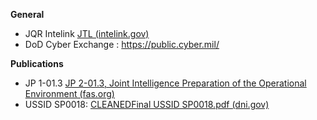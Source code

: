 

**General**

- JQR Intelink [JTL (intelink.gov)](https://intelshare.intelink.gov/sites/uscybercom/Training/SitePages/JTL.aspx)
- DoD Cyber Exchange : https://public.cyber.mil/


**Publications**


- JP 1-01.3 [JP 2-01.3, Joint Intelligence Preparation of the Operational Environment (fas.org)](https://irp.fas.org/doddir/dod/jp2-01-3.pdf)
- USSID SP0018: [CLEANEDFinal USSID SP0018.pdf (dni.gov)](https://www.dni.gov/files/documents/1118/CLEANEDFinal%20USSID%20SP0018.pdf)
